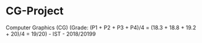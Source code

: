 # CG-Project
Computer Graphics (CG) (Grade: (P1 + P2 + P3 + P4)/4 = (18.3 + 18.8 + 19.2 + 20)/4 = 19/20) - IST - 2018/20199
